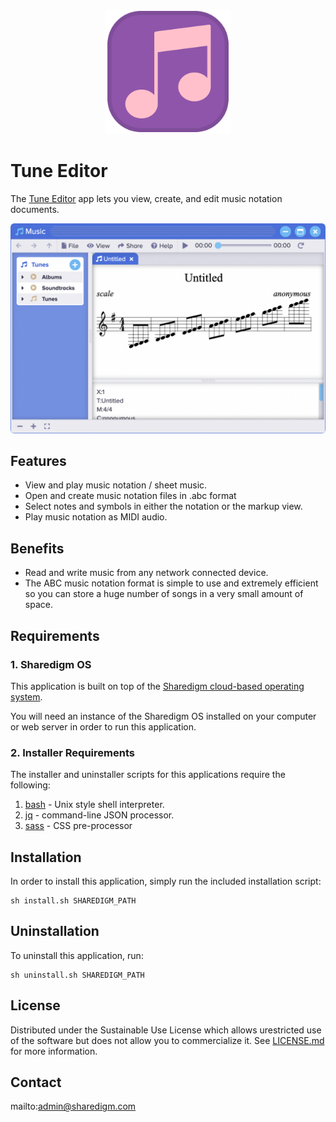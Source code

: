<p align="center" style="text-align:center">
	<img src="images/icons/logo.svg" width="200">
</p>

# Tune Editor

The [Tune Editor](https://www.sharedigm.com/#apps/tune-editor) app lets you view, create, and edit music notation documents.

<p align="center" style="text-align:center">
	<img src="images/info/tune-editor.png" width="720" style="border-radius:6px" />
</p>

## Features

- View and play music notation / sheet music.
- Open and create music notation files in .abc format
- Select notes and symbols in either the notation or the markup view.
- Play music notation as MIDI audio.

## Benefits

- Read and write music from any network connected device.
- The ABC music notation format is simple to use and extremely efficient so you can store a huge number of songs in a very small amount of space.

## Requirements

### 1. Sharedigm OS

This application is built on top of the [Sharedigm cloud-based operating system](https://github.com/Sharedigm/SharedigmOS).

You will need an instance of the Sharedigm OS installed on your computer or web server in order to run this application.

### 2. Installer Requirements

The installer and uninstaller scripts for this applications require the following:

1. [bash](https://en.wikipedia.org/wiki/Bash_(Unix_shell)) - Unix style shell interpreter. 
2. [jq](https://jqlang.github.io/jq/) - command-line JSON processor. 
2. [sass](https://sass-lang.com) - CSS pre-processor

## Installation

In order to install this application, simply run the included installation script:

```
sh install.sh SHAREDIGM_PATH
```

## Uninstallation

To uninstall this application, run:

```
sh uninstall.sh SHAREDIGM_PATH
```

<!-- LICENSE -->
## License

Distributed under the Sustainable Use License which allows urestricted use of the software but does not allow you to commercialize it. See [LICENSE.md](LICENSE.md) for more information.

<!-- CONTACT -->
## Contact

mailto:admin@sharedigm.com